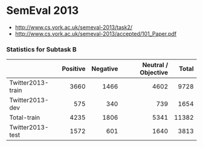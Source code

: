 
# SemEval 2013

* http://www.cs.york.ac.uk/semeval-2013/task2/
* http://www.cs.york.ac.uk/semeval-2013/accepted/101_Paper.pdf

### Statistics for Subtask B

|                   | Positive | Negative | Neutral / Objective | Total |
| ----------------- | -------: | -------: | ------------------: | ----: |
| Twitter2013-train |     3660 |     1466 |                4602 |  9728 |
| Twitter2013-dev   |      575 |      340 |                 739 |  1654 |
| Total-train       |     4235 |     1806 |                5341 | 11382 |
| Twitter2013-test  |     1572 |      601 |                1640 |  3813 |